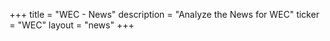 +++
title = "WEC - News"
description = "Analyze the News for WEC"
ticker = "WEC"
layout = "news"
+++

